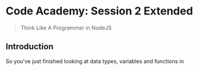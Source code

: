 # Code Academy: Session 2 Extended

> Think Like A Programmer in NodeJS

## Introduction
So you've just finished looking at data types, variables and functions in 

